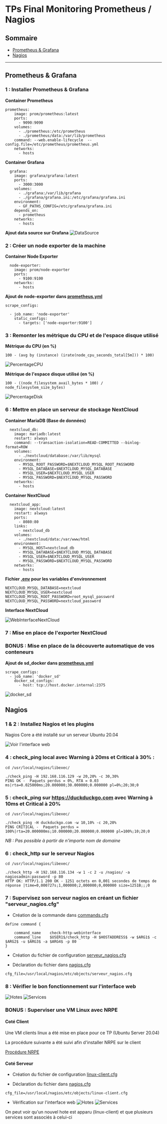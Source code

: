 # TPs Final Monitoring Prometheus / Nagios

## Sommaire

- [Prometheus & Grafana](#prometheus--grafana)
- [Nagios](#nagios)

---
## Prometheus & Grafana

### 1 : Installer Prometheus & Grafana


**Container Prometheus**
````
prometheus:
    image: prom/prometheus:latest
    ports:
      - 9090:9090
    volumes:
      - ./prometheus:/etc/prometheus
      - ./prometheus/data:/var/lib/prometheus
    command: --web.enable-lifecycle  --config.file=/etc/prometheus/prometheus.yml
    networks:
      - hosts
````

**Container Grafana**
```
  grafana:
    image: grafana/grafana:latest
    ports:
      - 3000:3000
    volumes:
      - ./grafana:/var/lib/grafana
      - ./grafana/grafana.ini:/etc/grafana/grafana.ini
    environment:
      - GF_PATHS_CONFIG=/etc/grafana/grafana.ini
    depends_on:
      - prometheus
    networks:
      - hosts
```

**Ajout data source sur Grafana**
![DataSource](https://github.com/KooKaik/Rendu_Prometheus_Nagios/blob/master/Prometheus/Capture%20Ecran/DataSourceGrafana.png)

### 2 : Créer un node exporter de la machine

**Container Node Exporter**
```
  node-exporter:
    image: prom/node-exporter
    ports:
      - 9100:9100
    networks:
      - hosts
```

**Ajout de node-exporter dans [prometheus.yml](https://github.com/KooKaik/Rendu_Prometheus_Nagios/blob/master/Prometheus/Fichier%20de%20Configuration/prometheus/prometheus.yml)**
```
scrape_configs:

  - job_name: 'node-exporter' 
    static_configs: 
      - targets: ['node-exporter:9100']
```

### 3 : Remonter les métrique du CPU et de l'espace disque utilisé

**Métrique du CPU (en %)**
```
100 - (avg by (instance) (irate(node_cpu_seconds_total[5m])) * 100)
```
![PercentageCPU](https://github.com/KooKaik/Rendu_Prometheus_Nagios/blob/master/Prometheus/Capture%20Ecran/PercentageCPU.png)

**Métrique de l'espace disque utilisé (en %)**
```
100 - ((node_filesystem_avail_bytes * 100) / node_filesystem_size_bytes)
```
![PercentageDisk](https://github.com/KooKaik/Rendu_Prometheus_Nagios/blob/master/Prometheus/Capture%20Ecran/PercentageDisk.png)

### 6 : Mettre en place un serveur de stockage NextCloud

**Container MariaDB (Base de données)**
```
  nextcloud_db:
    image: mariadb:latest
    restart: always
    command: --transaction-isolation=READ-COMMITTED --binlog-format=ROW
    volumes:
      - ./nextcloud/database:/var/lib/mysql
    environment:
      - MYSQL_ROOT_PASSWORD=$NEXTCLOUD_MYSQL_ROOT_PASSWORD
      - MYSQL_DATABASE=$NEXTCLOUD_MYSQL_DATABASE
      - MYSQL_USER=$NEXTCLOUD_MYSQL_USER
      - MYSQL_PASSWORD=$NEXTCLOUD_MYSQL_PASSWORD
    networks:
      - hosts
```

**Container NextCloud**
```
  nextcloud_app:
    image: nextcloud:latest
    restart: always
    ports:
      - 8080:80
    links:
      - nextcloud_db
    volumes:
      - ./nextcloud/data:/var/www/html
    environment:
      - MYSQL_HOST=nextcloud_db
      - MYSQL_DATABASE=$NEXTCLOUD_MYSQL_DATABASE
      - MYSQL_USER=$NEXTCLOUD_MYSQL_USER
      - MYSQL_PASSWORD=$NEXTCLOUD_MYSQL_PASSWORD
    networks:
      - hosts
```

**Fichier [.env](https://github.com/KooKaik/Rendu_Prometheus_Nagios/blob/master/Prometheus/Fichier%20de%20Configuration/.env) pour les variables d'environnement**
```
NEXTCLOUD_MYSQL_DATABASE=nextcloud
NEXTCLOUD_MYSQL_USER=nextcloud
NEXTCLOUD_MYSQL_ROOT_PASSWORD=root_mysql_password
NEXTCLOUD_MYSQL_PASSWORD=nextcloud_password
```

**Interface NextCloud**

![WebInterfaceNextCloud](https://github.com/KooKaik/Rendu_Prometheus_Nagios/blob/master/Prometheus/Capture%20Ecran/WebInterfaceNextCloud.png)

### 7 : Mise en place de l'exporter NextCloud



### BONUS : Mise en place de la découverte automatique de vos conteneurs

**Ajout de sd_docker dans [prometheus.yml](https://github.com/KooKaik/Rendu_Prometheus_Nagios/blob/master/Prometheus/Fichier%20de%20Configuration/prometheus/prometheus.yml)**
```
scrape_configs:
  - job_name: 'docker_sd'
    docker_sd_configs:
      - host: tcp://host.docker.internal:2375
```
![docker_sd](https://github.com/KooKaik/Rendu_Prometheus_Nagios/blob/master/Prometheus/Capture%20Ecran/docker_sd.png)


## Nagios

### 1 & 2 : Installez Nagios et les plugins

Nagios Core a été installé sur un serveur Ubuntu 20.04

![Voir l'interface web](https://github.com/KooKaik/Rendu_Prometheus_Nagios/blob/master/Nagios/Capture%20Ecran/NagiosCore.png)

### 4 : check_ping local avec Warning à 20ms et Critical à 30% :

```
cd /usr/local/nagios/libexec/
```

```
./check_ping -H 192.168.116.129 -w 20,20% -c 30,30%
PING OK -  Paquets perdus = 0%, RTA = 0.03 ms|rta=0.025000ms;20.000000;30.000000;0.000000 pl=0%;20;30;0
```

### 5 : check_ping sur https://duckduckgo.com avec Warning à 10ms et Critical à 20%

```
cd /usr/local/nagios/libexec/
```

```
./check_ping -H duckduckgo.com -w 10,10% -c 20,20%
PING CRITICAL -  Paquets perdus = 100%|rta=20.000000ms;10.000000;20.000000;0.000000 pl=100%;10;20;0
```

*NB : Pas possible à partir de n'importe nom de domaine*

### 6 : check_http sur le serveur Nagios

```
cd /usr/local/nagios/libexec/
```

```
./check_http -H 192.168.116.134 -w 1 -c 2 -u /nagios/ -a nagiosadmin:password -p 80
HTTP OK: HTTP/1.1 200 OK - 1251 octets en 0,001 secondes de temps de réponse |time=0,000727s;1,000000;2,000000;0,000000 size=1251B;;;0
```

### 7 : Supervisez son serveur nagios en créant un fichier "serveur_nagios.cfg"

- Création de la commande dans [commands.cfg](https://github.com/KooKaik/Rendu_Prometheus_Nagios/blob/master/Nagios/Fichiers%20de%20Configuration/objects/commands.cfg)
```
define command {

    command_name    check-http-webinterface
    command_line    $USER1$/check_http -H $HOSTADDRESS$ -w $ARG1$ -c $ARG2$ -u $ARG3$ -a $ARG4$ -p 80
}
```

- Création du fichier de configuration [serveur_nagios.cfg](https://github.com/KooKaik/Rendu_Prometheus_Nagios/blob/master/Nagios/Fichiers%20de%20Configuration/objects/serveur_nagios.cfg)

- Déclaration du fichier dans [nagios.cfg](https://github.com/KooKaik/Rendu_Prometheus_Nagios/blob/master/Nagios/Fichiers%20de%20Configuration/nagios.cfg)
```
cfg_file=/usr/local/nagios/etc/objects/serveur_nagios.cfg
```

### 8 : Vérifier le bon fonctionnement sur l'interface web
![Hotes](https://github.com/KooKaik/Rendu_Prometheus_Nagios/blob/master/Nagios/Capture%20Ecran/Hosts.png)
![Services](https://github.com/KooKaik/Rendu_Prometheus_Nagios/blob/master/Nagios/Capture%20Ecran/Services.png)

### BONUS : Superviser une VM Linux avec NRPE

#### Coté Client

Une VM clients linux a été mise en place pour ce TP (Ubuntu Server 20.04)

La procédure suivante a été suivi afin d'installer NRPE sur le client

[Procédure NRPE](https://support.nagios.com/kb/article/nrpe-how-to-install-nrpe-v4-from-source-515.html)

#### Coté Serveur

- Création du fichier de configuration [linux-client.cfg](https://github.com/KooKaik/Rendu_Prometheus_Nagios/blob/master/Nagios/Fichiers%20de%20Configuration/objects/linux-client.cfg)

- Déclaration du fichier dans [nagios.cfg](https://github.com/KooKaik/Rendu_Prometheus_Nagios/blob/master/Nagios/Fichiers%20de%20Configuration/nagios.cfg)
```
cfg_file=/usr/local/nagios/etc/objects/linux-client.cfg
```

- Vérification sur l'interface web
![Hotes](https://github.com/KooKaik/Rendu_Prometheus_Nagios/blob/master/Nagios/Capture%20Ecran/HostsBonus.png)
![Services](https://github.com/KooKaik/Rendu_Prometheus_Nagios/blob/master/Nagios/Capture%20Ecran/ServicesBonus.png)

On peut voir qu'un nouvel hote est apparu (linux-client) et que plusieurs services sont associés à celui-ci